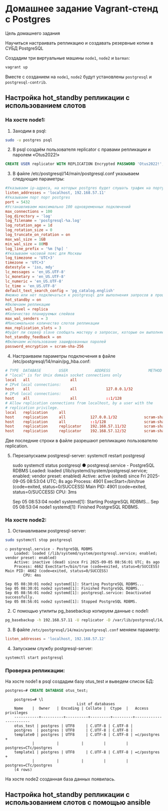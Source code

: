 # Домашнее задание Vagrant-стенд c Postgres

Цель домашнего задания

Научиться настраивать репликацию и создавать резервные копии в СУБД PostgreSQL

Создадим три виртуальные машины `node1`, `node2` и `barman`:

```sh
vagrant up
```

Вместе с созданием на `node1`, `node2` будут установлены `postgresql` и `postgresql-contrib`.

## Настройка hot_standby репликации с использованием слотов

### На хосте node1: 
1) Заходим в psql:

```sh
sudo -u postgres psql
```

2) В psql создаём пользователя replicator c правами репликации и паролем «Otus2022!»

```sql
CREATE USER replicator WITH REPLICATION Encrypted PASSWORD 'Otus2022!';
```
3) В файле /etc/postgresql/14/main/postgresql.conf указываем следующие параметры:

```conf
#Указываем ip-адреса, на которых postgres будет слушать трафик на порту 5432 (параметр port)
listen_addresses = 'localhost, 192.168.57.11'
#Указываем порт порт postgres
port = 5432 
#Устанавливаем максимально 100 одновременных подключений
max_connections = 100
log_directory = 'log' 
log_filename = 'postgresql-%a.log' 
log_rotation_age = 1d 
log_rotation_size = 0 
log_truncate_on_rotation = on 
max_wal_size = 1GB
min_wal_size = 80MB
log_line_prefix = '%m [%p] ' 
#Указываем часовой пояс для Москвы
log_timezone = 'UTC+3'
timezone = 'UTC+3'
datestyle = 'iso, mdy'
lc_messages = 'en_US.UTF-8'
lc_monetary = 'en_US.UTF-8' 
lc_numeric = 'en_US.UTF-8' 
lc_time = 'en_US.UTF-8' 
default_text_search_config = 'pg_catalog.english'
#можно или нет подключаться к postgresql для выполнения запросов в процессе восстановления; 
hot_standby = on
#Включаем репликацию
wal_level = replica
#Количество планируемых слейвов
max_wal_senders = 3
#Максимальное количество слотов репликации
max_replication_slots = 3
#будет ли сервер slave сообщать мастеру о запросах, которые он выполняет.
hot_standby_feedback = on
#Включаем использование зашифрованных паролей
password_encryption = scram-sha-256
```

4) Настраиваем параметры подключения в файле /etc/postgresql/14/main/pg_hba.conf:

```conf
# TYPE  DATABASE        USER            ADDRESS                 METHOD
# "local" is for Unix domain socket connections only
local   all                  all                                                peer
# IPv4 local connections:
host    all                  all             127.0.0.1/32              scram-sha-256
# IPv6 local connections:
host    all                  all             ::1/128                       scram-sha-256
# Allow replication connections from localhost, by a user with the
# replication privilege.
local   replication     all                                                peer
host    replication     all           127.0.0.1/32            scram-sha-256
host    replication     all           ::1/128                 scram-sha-256
host    replication     replicator    192.168.57.11/32        scram-sha-256
host    replication     replicator    192.168.57.12/32        scram-sha-256
```

Две последние строки в файле разрешают репликацию пользователю replication. 

5) Перезапускаем postgresql-server: systemctl restart postgresql

    sudo systemctl status postgresql
    ● postgresql.service - PostgreSQL RDBMS
        Loaded: loaded (/lib/systemd/system/postgresql.service; enabled; vendor preset: enabled)
        Active: active (exited) since Fri 2025-09-05 08:53:04 UTC; 8s ago
        Process: 4901 ExecStart=/bin/true (code=exited, status=0/SUCCESS)
    Main PID: 4901 (code=exited, status=0/SUCCESS)
            CPU: 3ms

    Sep 05 08:53:04 node1 systemd[1]: Starting PostgreSQL RDBMS...
    Sep 05 08:53:04 node1 systemd[1]: Finished PostgreSQL RDBMS.

### На хосте node2: 

1) Останавливаем postgresql-server:

```sh
sudo systemctl stop postgresql
```

    ○ postgresql.service - PostgreSQL RDBMS
        Loaded: loaded (/lib/systemd/system/postgresql.service; enabled; vendor preset: enabled)
        Active: inactive (dead) since Fri 2025-09-05 08:56:01 UTC; 8s ago
        Process: 4662 ExecStart=/bin/true (code=exited, status=0/SUCCESS)
    Main PID: 4662 (code=exited, status=0/SUCCESS)
            CPU: 4ms

    Sep 05 08:30:01 node2 systemd[1]: Starting PostgreSQL RDBMS...
    Sep 05 08:30:01 node2 systemd[1]: Finished PostgreSQL RDBMS.
    Sep 05 08:56:01 node2 systemd[1]: postgresql.service: Deactivated successfully.
    Sep 05 08:56:01 node2 systemd[1]: Stopped PostgreSQL RDBMS.

2) С помощью утилиты pg_basebackup копируем данные с node1:

```sh
pg_basebackup -h 192.168.57.11 -U replicator -D /var/lib/postgresql/14/main/ -R -P
```

3) В файле  `/etc/postgresql/14/main/postgresql.conf` меняем параметр:

```conf
listen_addresses = 'localhost, 192.168.57.12'
```

4) Запускаем службу postgresql-server:

```sh
systemctl start postgresql
```

### Проверка репликации: 

На хосте node1 в psql создадим базу otus_test и выведем список БД:

```sql
postgres=# CREATE DATABASE otus_test;
```

        postgres=# \l
                                    List of databases
        Name    |  Owner   | Encoding | Collate |  Ctype  |   Access privileges   
        -----------+----------+----------+---------+---------+-----------------------
        otus_test | postgres | UTF8     | C.UTF-8 | C.UTF-8 | 
        postgres  | postgres | UTF8     | C.UTF-8 | C.UTF-8 | 
        template0 | postgres | UTF8     | C.UTF-8 | C.UTF-8 | =c/postgres          +
                |          |          |         |         | postgres=CTc/postgres
        template1 | postgres | UTF8     | C.UTF-8 | C.UTF-8 | =c/postgres          +
                |          |          |         |         | postgres=CTc/postgres
        (4 rows)


На хосте node2 созданная база данных появилась.

## Настройка hot_standby репликации с использованием слотов с помощью ansible


